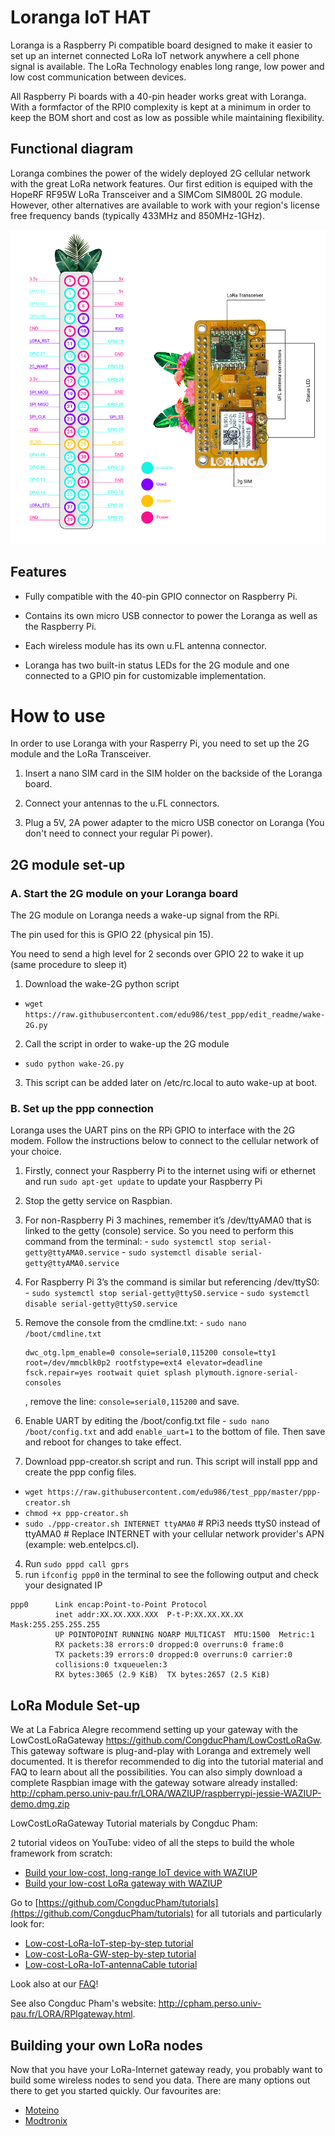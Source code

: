 # Loranga IoT HAT

Loranga is a Raspberry Pi compatible board designed to make it easier to set up an internet connected LoRa IoT network anywhere a cell phone signal is available. The LoRa Technology enables long range, low power and low cost communication between devices.

All Raspberry Pi boards with a 40-pin header works great with Loranga. With a formfactor of the RPI0 complexity is kept at a minimum in order to keep the BOM short and cost as low as possible while maintaining flexibility.

## Functional diagram

Loranga combines the power of the widely deployed 2G cellular network with the great LoRa network features.
Our first edition is equiped with the HopeRF RF95W LoRa Transceiver and a SIMCom SIM800L 2G module. However, other alternatives are available to work with your region's license free frequency bands (typically 433MHz and 850MHz-1GHz).

![Image of loranga](https://github.com/loranga/Loranga-Gateway/blob/Readme-edit/Docs/Photos/PARTES%2BTECNICAS%2BLORANGA-01.png)


## Features

- Fully compatible with the 40-pin GPIO connector on Raspberry Pi.

- Contains its own micro USB connector to power the Loranga as well as the Raspberry Pi.

- Each wireless module has its own u.FL antenna connector.

- Loranga has two built-in status LEDs for the 2G module and one connected to a GPIO pin for customizable implementation.


# How to use

In order to use Loranga with your Rasperry Pi, you need to set up the 2G module and the LoRa Transceiver.

1. Insert a nano SIM card in the SIM holder on the backside of the Loranga board.

2. Connect your antennas to the u.FL connectors.

3. Plug a 5V, 2A power adapter to the micro USB conector on Loranga (You don't need to connect your regular Pi power).


## 2G module set-up

### A. Start the 2G module on your Loranga board
The 2G module on Loranga needs a wake-up signal from the RPi.

The pin used for this is GPIO 22 (physical pin 15).

You need to send a high level for 2 seconds over GPIO 22 to wake it up (same procedure to sleep it)

1. Download the wake-2G python script
- `wget https://raw.githubusercontent.com/edu986/test_ppp/edit_readme/wake-2G.py`

2. Call the script in order to wake-up the 2G module
- `sudo python wake-2G.py`

3. This script can be added later on /etc/rc.local to auto wake-up at boot.


### B. Set up the ppp connection
Loranga uses the UART pins on the RPi GPIO to interface with the 2G modem. Follow the instructions below to connect to the cellular network of your choice.

1. Firstly, connect your Raspberry Pi to the internet using wifi or ethernet and run `sudo apt-get update` to update your Raspberry Pi

2. Stop the getty service on Raspbian.
  1. For non-Raspberry Pi 3 machines, remember it’s /dev/ttyAMA0 that is linked to the getty (console) service. So you need to perform this command from the terminal:
    - `sudo systemctl stop serial-getty@ttyAMA0.service`
    - `sudo systemctl disable serial-getty@ttyAMA0.service`

  2. For Raspberry Pi 3’s the command is similar but referencing /dev/ttyS0:
    - `sudo systemctl stop serial-getty@ttyS0.service`
    - `sudo systemctl disable serial-getty@ttyS0.service`

  3. Remove the console from the cmdline.txt:
    - `sudo nano /boot/cmdline.txt`
      ```
      dwc_otg.lpm_enable=0 console=serial0,115200 console=tty1 root=/dev/mmcblk0p2 rootfstype=ext4 elevator=deadline fsck.repair=yes rootwait quiet splash plymouth.ignore-serial-consoles
      ```
      , remove the line: `console=serial0,115200` and save.

  4. Enable UART by editing the /boot/config.txt file
    - `sudo nano /boot/config.txt` and add `enable_uart=1` to the bottom of file. Then save and reboot for changes to take effect.

3. Download ppp-creator.sh script and run. This script will install ppp and create the ppp config files.
  - `wget https://raw.githubusercontent.com/edu986/test_ppp/master/ppp-creator.sh`
  - `chmod +x ppp-creator.sh`
  - `sudo ./ppp-creator.sh INTERNET ttyAMA0` # RPi3 needs ttyS0 instead of ttyAMA0 # Replace INTERNET with your cellular network provider's APN (example: web.entelpcs.cl).

4. Run `sudo pppd call gprs`
5. run `ifconfig ppp0` in the terminal to see the following output and check your designated IP<br/>
  ```
  ppp0      Link encap:Point-to-Point Protocol
            inet addr:XX.XX.XXX.XXX  P-t-P:XX.XX.XX.XX  Mask:255.255.255.255
            UP POINTOPOINT RUNNING NOARP MULTICAST  MTU:1500  Metric:1
            RX packets:38 errors:0 dropped:0 overruns:0 frame:0
            TX packets:39 errors:0 dropped:0 overruns:0 carrier:0
            collisions:0 txqueuelen:3
            RX bytes:3065 (2.9 KiB)  TX bytes:2657 (2.5 KiB)

  ```


## LoRa Module Set-up

We at La Fabrica Alegre recommend setting up your gateway with the LowCostLoRaGateway https://github.com/CongducPham/LowCostLoRaGw.
This gateway software is plug-and-play with Loranga and extremely well documented. It is therefor recommended to dig into the tutorial material and FAQ to learn about all the possibilities. You can also simply download a complete Raspbian image with the gateway sotware already installed: http://cpham.perso.univ-pau.fr/LORA/WAZIUP/raspberrypi-jessie-WAZIUP-demo.dmg.zip

LowCostLoRaGateway Tutorial materials by Congduc Pham:

2 tutorial videos on YouTube: video of all the steps to build the whole framework from scratch:

- [Build your low-cost, long-range IoT device with WAZIUP](https://www.youtube.com/watch?v=YsKbJeeav_M)
- [Build your low-cost LoRa gateway with WAZIUP](https://www.youtube.com/watch?v=peHkDhiH3lE)

Go to [https://github.com/CongducPham/tutorials](https://github.com/CongducPham/tutorials) for all tutorials and particularly look for:

- [Low-cost-LoRa-IoT-step-by-step tutorial](https://github.com/CongducPham/tutorials/blob/master/Low-cost-LoRa-GW-step-by-step.pdf)
- [Low-cost-LoRa-GW-step-by-step tutorial](https://github.com/CongducPham/tutorials/blob/master/Low-cost-LoRa-IoT-step-by-step.pdf)
- [Low-cost-LoRa-IoT-antennaCable tutorial](https://github.com/CongducPham/tutorials/blob/master/Low-cost-LoRa-IoT-antennaCable.pdf)

Look also at our [FAQ](https://github.com/CongducPham/tutorials/blob/master/FAQ.pdf)!

See also Congduc Pham's website: http://cpham.perso.univ-pau.fr/LORA/RPIgateway.html.



## Building your own LoRa nodes

Now that you have your LoRa-Internet gateway ready, you probably want to build some wireless nodes to send you data. There are many options out there to get you started quickly. Our favourites are:

- [Moteino](https://lowpowerlab.com/guide/moteino/)
- [Modtronix](http://modtronix.com/inair9.html)
